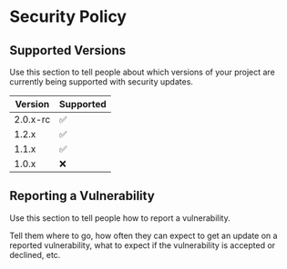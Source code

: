 # Security Policy

## Supported Versions

Use this section to tell people about which versions of your project are
currently being supported with security updates.

| Version  | Supported          |
| -------- | ------------------ |
| 2.0.x-rc | :white_check_mark: |
| 1.2.x    | :white_check_mark: |
| 1.1.x    | :white_check_mark: |
| 1.0.x    | :x:                |

## Reporting a Vulnerability

Use this section to tell people how to report a vulnerability.

Tell them where to go, how often they can expect to get an update on a
reported vulnerability, what to expect if the vulnerability is accepted or
declined, etc.
